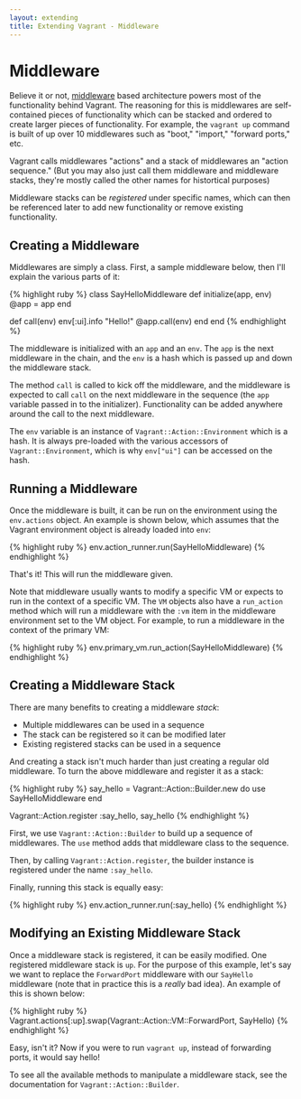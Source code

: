 ```yaml
---
layout: extending
title: Extending Vagrant - Middleware
---
```

# Middleware

Believe it or not, [middleware](http://en.wikipedia.org/wiki/Middleware) based architecture
powers most of the functionality behind Vagrant. The reasoning for this is middlewares are
self-contained pieces of functionality which can be stacked and ordered to create larger
pieces of functionality. For example, the `vagrant up` command is built of up over 10 middlewares
such as "boot," "import," "forward ports," etc.

Vagrant calls middlewares "actions" and a stack of middlewares an "action sequence."
(But you may also just call them middleware and middleware stacks, they're mostly
called the other names for histortical purposes)

Middleware stacks can be _registered_ under specific names, which can then be
referenced later to add new functionality or remove existing functionality.

## Creating a Middleware

Middlewares are simply a class. First, a sample middleware below, then I'll
explain the various parts of it:

{% highlight ruby %}
class SayHelloMiddleware
  def initialize(app, env)
    @app = app
  end

  def call(env)
    env[:ui].info "Hello!"
    @app.call(env)
  end
end
{% endhighlight %}

The middleware is initialized with an `app` and an `env`. The `app` is the next
middleware in the chain, and the `env` is a hash which is passed up and down the
middleware stack.

The method `call` is called to kick off the middleware, and the middleware
is expected to call `call` on the next middleware in the sequence (the `app`
variable passed in to the initializer). Functionality can be added anywhere
around the call to the next middleware.

The `env` variable is an instance of `Vagrant::Action::Environment` which is
a hash. It is always pre-loaded with the various accessors of `Vagrant::Environment`,
which is why `env["ui"]` can be accessed on the hash.

## Running a Middleware

Once the middleware is built, it can be run on the environment using the
`env.actions` object. An example is shown below, which assumes that the
Vagrant environment object is already loaded into `env`:

{% highlight ruby %}
env.action_runner.run(SayHelloMiddleware)
{% endhighlight %}

That's it! This will run the middleware given.

Note that middleware usually wants to modify a specific VM or expects
to run in the context of a specific VM. The `VM` objects also have a
`run_action` method which will run a middleware with the `:vm` item
in the middleware environment set to the VM object. For example, to
run a middleware in the context of the primary VM:

{% highlight ruby %}
env.primary_vm.run_action(SayHelloMiddleware)
{% endhighlight %}

## Creating a Middleware Stack

There are many benefits to creating a middleware _stack_:

* Multiple middlewares can be used in a sequence
* The stack can be registered so it can be modified later
* Existing registered stacks can be used in a sequence

And creating a stack isn't much harder than just creating a regular
old middleware. To turn the above middleware and register it as a stack:

{% highlight ruby %}
say_hello = Vagrant::Action::Builder.new do
  use SayHelloMiddleware
end

Vagrant::Action.register :say_hello, say_hello
{% endhighlight %}

First, we use `Vagrant::Action::Builder` to build up a sequence of
middlewares. The `use` method adds that middleware class to the
sequence.

Then, by calling `Vagrant::Action.register`, the builder instance is
registered under the name `:say_hello`.

Finally, running this stack is equally easy:

{% highlight ruby %}
env.action_runner.run(:say_hello)
{% endhighlight %}

## Modifying an Existing Middleware Stack

Once a middleware stack is registered, it can be easily modified.
One registered middleware stack is `up`. For the purpose of this example,
let's say we want to replace the `ForwardPort` middleware with our `SayHello`
middleware (note that in practice this is a _really_ bad idea). An example
of this is shown below:

{% highlight ruby %}
Vagrant.actions[:up].swap(Vagrant::Action::VM::ForwardPort, SayHello)
{% endhighlight %}

Easy, isn't it? Now if you were to run `vagrant up`, instead of forwarding
ports, it would say hello!

To see all the available methods to manipulate a middleware stack,
see the documentation for `Vagrant::Action::Builder`.

